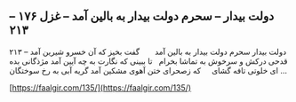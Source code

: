 ## دولت بیدار – سحرم دولت بیدار به بالین آمد – غزل ۱۷۶ – ۲۱۳


۲۱۳ &#8211; دولت بیدار سحرم دولت بیدار به بالین آمد       گفت بخیز که آن خسرو شیرین آمد قدحی درکش و سرخوش به تماشا بخرام   تا ببینی که نگارت به چه آیین آمد مژذگانی بده ای خلوتی تافه گشای     که زصحرای ختن آهوی مشکین آمد گریه آبی به رخ سوختگان &#8230;

[https://faalgir.com/135/](https://faalgir.com/135/) 